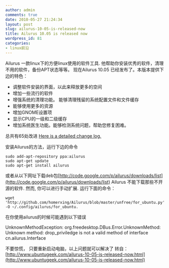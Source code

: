 ```yaml
---
author: admin
comments: true
date: 2010-05-27 21:24:34
layout: post
slug: ailurus-10-05-is-released-now
title: Ailurus 10.05 is released now
wordpress_id: 81
categories:
- linux前沿
---
```


Ailurus 一款linux下的方便linux使用的软件工具. 他帮助你安装优秀的软件，清理不用的软件，备份APT状态等等。 现在Ailurus 10.05 已经发布了。本版本提供下边的特色：
	
  * 调整软件安装的界面，以此来释放更多的空间
  * 增加一些流行的软件
  * 增强系统的清理功能。  能够清理残留的系统配置文件和文件缓存
  * 能够使用更多的资源
  * 增加GNOME设置项
  * 显示CPU的一级和二级缓存
  * 增加系统医生功能。能够检测系统问题，帮助您修复困难。<!-- more -->

总共有65处改进 [Here is a detailed change log.](http://github.com/homerxing/Ailurus/raw/master/ChangeLog) 

安装Ailurus的方法，运行下边的命令 

    sudo add-apt-repository ppa:ailurus 
    sudo apt-get update 
    sudo apt-get install ailurus 

或者从以下网址下载deb包[http://code.google.com/p/ailurus/downloads/list](http://code.google.com/p/ailurus/downloads/list) 
Ailurus 不能下载那些不开源的软件. 然而, 你可以进行手动扩展. 运行下面的命令：

    wget 'http://github.com/homerxing/Ailurus/blob/master/unfree/for_ubuntu.py' -O ~/.config/ailurus/for_ubuntu.
   
在你使用ailurus的时候可能遇到以下错误

UnknownMethodException: org.freedesktop.DBus.Error.UnknownMethod: Unknown method: drop_priviledge is not a valid method of interface cn.ailurus.Interface

 不要惊慌， 只要重新启动电脑，以上问题就可以解决了 转自：[http://www.ubuntugeek.com/ailurus-10-05-is-released-now.html](http://www.ubuntugeek.com/ailurus-10-05-is-released-now.html)

